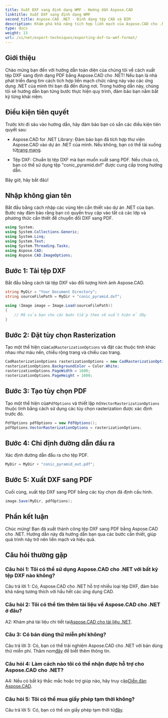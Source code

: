 ```yaml
---
title: Xuất DXF sang định dạng WMF - Hướng dẫn Aspose.CAD
linktitle: Xuất DXF sang định dạng WMF
second_title: Aspose.CAD .NET - Định dạng tệp CAD và BIM
description: Khám phá khả năng tích hợp liền mạch của Aspose.CAD cho .NET trong hướng dẫn từng bước này để xuất tệp DXF sang PDF một cách dễ dàng.
type: docs
weight: 13
url: /vi/net/export-techniques/exporting-dxf-to-wmf-format/
---
```

## Giới thiệu

Chào mừng bạn đến với hướng dẫn toàn diện của chúng tôi về cách xuất tệp DXF sang định dạng PDF bằng Aspose.CAD cho .NET! Nếu bạn là nhà phát triển đang tìm cách tích hợp liền mạch chức năng này vào các ứng dụng .NET của mình thì bạn đã đến đúng nơi. Trong hướng dẫn này, chúng tôi sẽ hướng dẫn bạn từng bước thực hiện quy trình, đảm bảo bạn nắm bắt kỹ từng khái niệm.

## Điều kiện tiên quyết

Trước khi đi sâu vào hướng dẫn, hãy đảm bảo bạn có sẵn các điều kiện tiên quyết sau:

-  Aspose.CAD for .NET Library: Đảm bảo bạn đã tích hợp thư viện Aspose.CAD vào dự án .NET của mình. Nếu không, bạn có thể tải xuống từ[trang mạng](https://releases.aspose.com/cad/net/).

- Tệp DXF: Chuẩn bị tệp DXF mà bạn muốn xuất sang PDF. Nếu chưa có, bạn có thể sử dụng tệp "conic_pyramid.dxf" được cung cấp trong hướng dẫn.

Bây giờ, hãy bắt đâù!

## Nhập không gian tên

Bắt đầu bằng cách nhập các vùng tên cần thiết vào dự án .NET của bạn. Bước này đảm bảo rằng bạn có quyền truy cập vào tất cả các lớp và phương thức cần thiết để chuyển đổi DXF sang PDF.

```csharp
using System;
using System.Collections.Generic;
using System.Linq;
using System.Text;
using System.Threading.Tasks;
using Aspose.CAD;
using Aspose.CAD.ImageOptions;
```

## Bước 1: Tải tệp DXF

Bắt đầu bằng cách tải tệp DXF vào đối tượng hình ảnh Aspose.CAD.

```csharp
string MyDir = "Your Document Directory";
string sourceFilePath = MyDir + "conic_pyramid.dxf";

using (Image image = Image.Load(sourceFilePath))
{
    // Mã của bạn cho các bước tiếp theo sẽ xuất hiện ở đây
}
```

## Bước 2: Đặt tùy chọn Rasterization

 Tạo một thể hiện của`CadRasterizationOptions` và đặt các thuộc tính khác nhau như màu nền, chiều rộng trang và chiều cao trang.

```csharp
CadRasterizationOptions rasterizationOptions = new CadRasterizationOptions();
rasterizationOptions.BackgroundColor = Color.White;
rasterizationOptions.PageWidth = 1600;
rasterizationOptions.PageHeight = 1600;
```

## Bước 3: Tạo tùy chọn PDF

 Tạo một thể hiện của`PdfOptions` và thiết lập nó`VectorRasterizationOptions` thuộc tính bằng cách sử dụng các tùy chọn rasterization được xác định trước đó.

```csharp
PdfOptions pdfOptions = new PdfOptions();
pdfOptions.VectorRasterizationOptions = rasterizationOptions;
```

## Bước 4: Chỉ định đường dẫn đầu ra

Xác định đường dẫn đầu ra cho tệp PDF.

```csharp
MyDir = MyDir + "conic_pyramid_out.pdf";
```

## Bước 5: Xuất DXF sang PDF

Cuối cùng, xuất tệp DXF sang PDF bằng các tùy chọn đã định cấu hình.

```csharp
image.Save(MyDir, pdfOptions);
```

## Phần kết luận

Chúc mừng! Bạn đã xuất thành công tệp DXF sang PDF bằng Aspose.CAD cho .NET. Hướng dẫn này đã hướng dẫn bạn qua các bước cần thiết, giúp quá trình này trở nên liền mạch và hiệu quả.

## Câu hỏi thường gặp

### Câu hỏi 1: Tôi có thể sử dụng Aspose.CAD cho .NET với bất kỳ tệp DXF nào không?

Câu trả lời 1: Có, Aspose.CAD cho .NET hỗ trợ nhiều loại tệp DXF, đảm bảo khả năng tương thích với hầu hết các ứng dụng CAD.

### Câu hỏi 2: Tôi có thể tìm thêm tài liệu về Aspose.CAD cho .NET ở đâu?

 A2: Khám phá tài liệu chi tiết tại[Aspose.CAD cho tài liệu .NET](https://reference.aspose.com/cad/net/).

### Câu 3: Có bản dùng thử miễn phí không?

 Câu trả lời 3: Có, bạn có thể trải nghiệm Aspose.CAD cho .NET với bản dùng thử miễn phí. Thăm nom[đây](https://releases.aspose.com/) để biết thêm thông tin.

### Câu hỏi 4: Làm cách nào tôi có thể nhận được hỗ trợ cho Aspose.CAD cho .NET?

A4: Nếu có bất kỳ thắc mắc hoặc trợ giúp nào, hãy truy cập[Diễn đàn Aspose.CAD](https://forum.aspose.com/c/cad/19).

### Câu hỏi 5: Tôi có thể mua giấy phép tạm thời không?

 Câu trả lời 5: Có, bạn có thể xin giấy phép tạm thời từ[đây](https://purchase.aspose.com/temporary-license/).